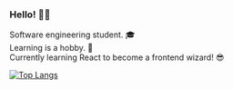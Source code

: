 ### Hello! <span class="wave">👋😄</span>

Software engineering student. 🎓 <br>
Learning is a hobby. 🤖<br>
Currently learning React to become a frontend wizard! 😎 <br>

[![Top Langs](https://github-readme-stats.vercel.app/api/top-langs/?username=vansitha&layout=compact&theme=tokyonight)](https://github.com/vansitha/github-readme-stats)

